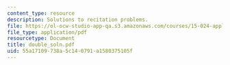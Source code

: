 ```yaml
---
content_type: resource
description: Solutions to recitation problems.
file: https://ol-ocw-studio-app-qa.s3.amazonaws.com/courses/15-024-applied-economics-for-managers-summer-2004/55a17109738a5c140791a1580375105f_double_soln.pdf
file_type: application/pdf
resourcetype: Document
title: double_soln.pdf
uid: 55a17109-738a-5c14-0791-a1580375105f
---
```

